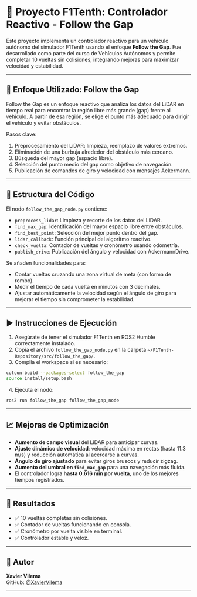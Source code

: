 
# 🚗 Proyecto F1Tenth: Controlador Reactivo - Follow the Gap

Este proyecto implementa un controlador reactivo para un vehículo autónomo del simulador F1Tenth usando el enfoque **Follow the Gap**. Fue desarrollado como parte del curso de Vehículos Autónomos y permite completar 10 vueltas sin colisiones, integrando mejoras para maximizar velocidad y estabilidad.

---

## 📌 Enfoque Utilizado: Follow the Gap

Follow the Gap es un enfoque reactivo que analiza los datos del LiDAR en tiempo real para encontrar la región libre más grande (gap) frente al vehículo. A partir de esa región, se elige el punto más adecuado para dirigir el vehículo y evitar obstáculos.

Pasos clave:
1. Preprocesamiento del LiDAR: limpieza, reemplazo de valores extremos.
2. Eliminación de una burbuja alrededor del obstáculo más cercano.
3. Búsqueda del mayor gap (espacio libre).
4. Selección del punto medio del gap como objetivo de navegación.
5. Publicación de comandos de giro y velocidad con mensajes Ackermann.

---

## 📂 Estructura del Código

El nodo `follow_the_gap_node.py` contiene:

- `preprocess_lidar`: Limpieza y recorte de los datos del LiDAR.
- `find_max_gap`: Identificación del mayor espacio libre entre obstáculos.
- `find_best_point`: Selección del mejor punto dentro del gap.
- `lidar_callback`: Función principal del algoritmo reactivo.
- `check_vuelta`: Contador de vueltas y cronómetro usando odometría.
- `publish_drive`: Publicación del ángulo y velocidad con AckermannDrive.

Se añaden funcionalidades para:
- Contar vueltas cruzando una zona virtual de meta (con forma de rombo).
- Medir el tiempo de cada vuelta en minutos con 3 decimales.
- Ajustar automáticamente la velocidad según el ángulo de giro para mejorar el tiempo sin comprometer la estabilidad.

---

## ▶️ Instrucciones de Ejecución

1. Asegúrate de tener el simulador F1Tenth en ROS2 Humble correctamente instalado.
2. Copia el archivo `follow_the_gap_node.py` en la carpeta `~/F1Tenth-Repository/src/follow_the_gap/`.
3. Compila el workspace si es necesario:

```bash
colcon build --packages-select follow_the_gap
source install/setup.bash
```

4. Ejecuta el nodo:

```bash
ros2 run follow_the_gap follow_the_gap_node
```

---

## 📈 Mejoras de Optimización

- **Aumento de campo visual** del LiDAR para anticipar curvas.
- **Ajuste dinámico de velocidad**: velocidad máxima en rectas (hasta 11.3 m/s) y reducción automática al acercarse a curvas.
- **Ángulo de giro ajustado** para evitar giros bruscos y reducir zigzag.
- **Aumento del umbral en `find_max_gap`** para una navegación más fluida.
- El controlador logra **hasta 0.616 min por vuelta**, uno de los mejores tiempos registrados.

---

## 🎯 Resultados

- ✅ 10 vueltas completas sin colisiones.
- ✅ Contador de vueltas funcionando en consola.
- ✅ Cronómetro por vuelta visible en terminal.
- ✅ Controlador estable y veloz.

---

## 👤 Autor

**Xavier Vilema**  
GitHub: [@XavierVilema](https://github.com/XavierVilema)

---
